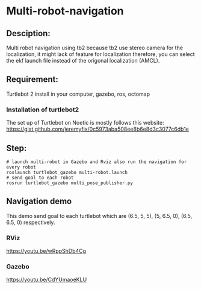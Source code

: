 # Multi-robot-navigation
## Desciption:
Multi robot navigation using tb2 because tb2 use stereo camera for the localization, it might lack of feature for localization therefore, you can select the ekf launch file instead of the origonal localization (AMCL).

## Requirement:
Turtlebot 2 install in your computer, gazebo, ros, octomap

### Installation of turtlebot2 
The set up of Turtlebot on Noetic is mostly follows this website:
https://gist.github.com/jeremyfix/0c5973aba508ee8b6e8d3c3077c6db1e




## Step:
```
# launch multi-robot in Gazebo and Rviz also run the navigation for every robot
roslaunch turtlebot_gazebo multi-robot.launch
# send goal to each robot
rosrun turtlebot_gazebo multi_pose_publisher.py
```

## Navigation demo
This demo send goal to each turtlebot which are (6.5, 5, 5), (5, 6.5, 0), (6.5, 6.5, 0) respectively.
### RViz
https://youtu.be/wRppShDb4Cg
### Gazebo
https://youtu.be/CdYUmaoeKLU
